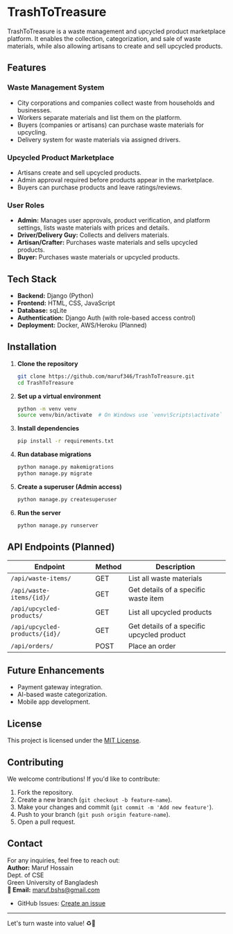 # TrashToTreasure

TrashToTreasure is a waste management and upcycled product marketplace platform. It enables the collection, categorization, and sale of waste materials, while also allowing artisans to create and sell upcycled products.

## Features

### **Waste Management System**
- City corporations and companies collect waste from households and businesses.
- Workers separate materials and list them on the platform.
- Buyers (companies or artisans) can purchase waste materials for upcycling.
- Delivery system for waste materials via assigned drivers.

### **Upcycled Product Marketplace**
- Artisans create and sell upcycled products.
- Admin approval required before products appear in the marketplace.
- Buyers can purchase products and leave ratings/reviews.

### **User Roles**
- **Admin:** Manages user approvals, product verification, and platform settings, lists waste materials with prices and details.
- **Driver/Delivery Guy:** Collects and delivers materials.
- **Artisan/Crafter:** Purchases waste materials and sells upcycled products.
- **Buyer:** Purchases waste materials or upcycled products.

## Tech Stack
- **Backend:** Django (Python)
- **Frontend:** HTML, CSS, JavaScript
- **Database:** sqLite
- **Authentication:** Django Auth (with role-based access control)
- **Deployment:** Docker, AWS/Heroku (Planned)

## Installation

1. **Clone the repository**
   ```sh
   git clone https://github.com/maruf346/TrashToTreasure.git
   cd TrashToTreasure
   ```

2. **Set up a virtual environment**
   ```sh
   python -m venv venv
   source venv/bin/activate  # On Windows use `venv\Scripts\activate`
   ```

3. **Install dependencies**
   ```sh
   pip install -r requirements.txt
   ```

4. **Run database migrations**
   ```sh
   python manage.py makemigrations
   python manage.py migrate
   ```

5. **Create a superuser (Admin access)**
   ```sh
   python manage.py createsuperuser
   ```

6. **Run the server**
   ```sh
   python manage.py runserver
   ```

## API Endpoints (Planned)
| Endpoint                     | Method | Description |
|------------------------------|--------|-------------|
| `/api/waste-items/`          | GET    | List all waste materials |
| `/api/waste-items/{id}/`     | GET    | Get details of a specific waste item |
| `/api/upcycled-products/`    | GET    | List all upcycled products |
| `/api/upcycled-products/{id}/` | GET  | Get details of a specific upcycled product |
| `/api/orders/`               | POST   | Place an order |

## Future Enhancements
- Payment gateway integration.
- AI-based waste categorization.
- Mobile app development.

## License
This project is licensed under the [MIT License](LICENSE).

## Contributing
We welcome contributions! If you'd like to contribute:
1. Fork the repository.
2. Create a new branch (`git checkout -b feature-name`).
3. Make your changes and commit (`git commit -m 'Add new feature'`).
4. Push to your branch (`git push origin feature-name`).
5. Open a pull request.

## Contact
For any inquiries, feel free to reach out:       
**Author:** Maruf Hossain   
Dept. of CSE   
Green University of Bangladesh   
**📧 Email:** maruf.bshs@gmail.com   
- GitHub Issues: [Create an issue](https://github.com/maruf346/TrashToTreasure/issues)

---
Let's turn waste into value! ♻️🚀
